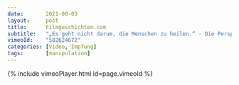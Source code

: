 ```yaml
---
date:       2021-08-03
layout:     post
title:      Filmgeschichten.com
subtitle:   "„Es geht nicht darum, die Menschen zu heilen.“ - Die Perspektive einer ehemaligen Pharmareferentin."
vimeoId:    "582624672"
categories: [Video, Impfung]
tags:       [manipulation]
---
```

{% include vimeoPlayer.html id=page.vimeoId %}
